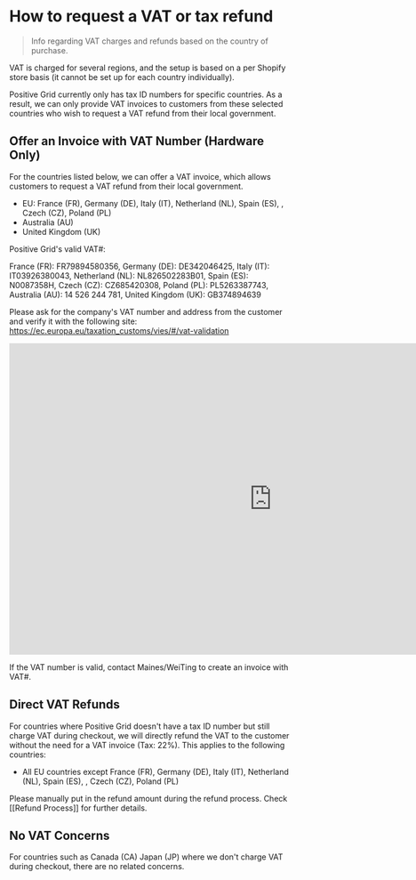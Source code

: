 # How to request a VAT or tax refund

> Info regarding VAT charges and refunds based on the country of purchase.

VAT is charged for several regions, and the setup is based on a per Shopify store basis (it cannot be set up for each country individually).

Positive Grid currently only has tax ID numbers for specific countries. As a result, we can only provide VAT invoices to customers from these selected countries who wish to request a VAT refund from their local government. 

## Offer an Invoice with VAT Number (Hardware Only)

For the countries listed below, we can offer a VAT invoice, which allows customers to request a VAT refund from their local government. 

-  EU: France (FR), Germany (DE), Italy (IT), Netherland (NL), Spain (ES), , Czech (CZ), Poland (PL)
- Australia (AU)
- United Kingdom (UK)

Positive Grid's valid VAT#:

France (FR): FR79894580356, Germany (DE): DE342046425, Italy (IT): IT03926380043, Netherland (NL): NL826502283B01, Spain (ES): N0087358H, Czech (CZ): CZ685420308, Poland (PL): PL5263387743, Australia (AU): 14 526 244 781, United Kingdom (UK): GB374894639

Please ask for the company's VAT number and address from the customer and verify it with the following site:
https://ec.europa.eu/taxation_customs/vies/#/vat-validation
<iframe src="https://docs.google.com/presentation/d/e/2PACX-1vR7bREZgM0YUoH5gtYtWGqVmNcMpgYTtNKh8q79-TsghA-IFj5M9_E8I3F37fpH1i501Alwd3qCHIaa/embed?start=false" frameborder="0" width="944" height="560" allowfullscreen="true" mozallowfullscreen="true" webkitallowfullscreen="true"></iframe>

If the VAT number is valid, contact Maines/WeiTing to create an invoice with VAT#.


## Direct VAT Refunds

For countries where Positive Grid doesn't have a tax ID number but still charge VAT during checkout, we will directly refund the VAT to the customer without the need for a VAT invoice (Tax: 22%). This applies to the following countries:

- All EU countries except France (FR), Germany (DE), Italy (IT), Netherland (NL), Spain (ES), , Czech (CZ), Poland (PL)

Please manually put in the refund amount during the refund process. Check [[Refund Process]] for further details.

## No VAT Concerns

For countries such as Canada (CA) Japan (JP) where we don't charge VAT during checkout, there are no related concerns. 